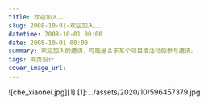 ```yaml
---
title: 欢迎加入……
slug: 2008-10-01-欢迎加入……
datetime: 2008-10-01 00:00
date: 2008-10-01 00:00
summary: 欢迎加入的邀请，可能是关于某个项目或活动的参与邀请。
tags: 网页设计
cover_image_url: 
---
```

![che_xiaonei.jpg][1]
  [1]: ../assets/2020/10/596457379.jpg